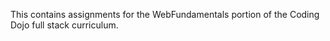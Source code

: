 This contains assignments for the WebFundamentals portion of the Coding Dojo full stack curriculum. 